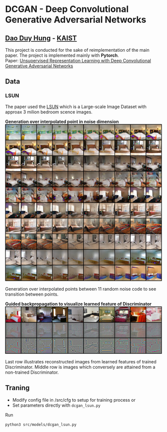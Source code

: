 # DCGAN - Deep Convolutional Generative Adversarial Networks
## [Dao Duy Hung](https://github.com/daoduyhungkaistgit) - [KAIST](https://www.kaist.ac.kr/en/)

This project is conducted for the sake of reimplementation of the main paper. The project is implemented mainly with **Pytorch**.  
Paper: [Unsupervised Representation Learning with Deep Convolutional Generative Adversarial Networks](http://arxiv.org/abs/1511.06434)

## Data
### LSUN
The paper used the [LSUN](https://www.yf.io/p/lsun) which is a Large-scale Image Dataset with approax 3 milion bedroom scence images. 

**Generation over interpolated point in noise dimension**
![](reports/LSUN/interpolated.png) 

Generation over interpolated points between 11 random noise code to see transition between points. 

**Guided backpropagation to visualize learned feature of Discriminator**
![](reports/LSUN/guided_bp.png) 

Last row illustrates reconstructed images from learned features of trained Discriminator. Middle row is images which conversely are attained from a non-trained Discriminator.
## Traning
- Modify config file in /src/cfg to setup for training process or
- Set parameters directly with `dcgan_lsun.py`

Run
```
python3 src/models/dcgan_lsun.py
```
